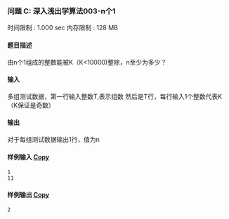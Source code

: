 ### 问题 C: 深入浅出学算法003-n个1


时间限制 : 1.000 sec 内存限制 : 128 MB

#### 题目描述

由n个1组成的整数能被K（K<10000)整除，n至少为多少？

#### 输入

多组测试数据，第一行输入整数T,表示组数 然后是T行，每行输入1个整数代表K（K保证是奇数）

#### 输出

对于每组测试数据输出1行，值为n

#### 样例输入 [Copy](javascript:CopyToClipboard($('#sampleinput').text()))

```
1
11
```

#### 样例输出 [Copy](javascript:CopyToClipboard($('#sampleoutput').text()))

```
2
```